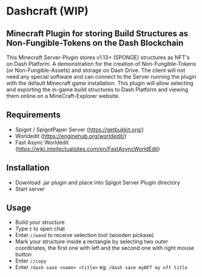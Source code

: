 # Dashcraft (WIP)

## Minecraft Plugin for storing Build Structures as Non-Fungible-Tokens on the Dash Blockchain

This Minecraft Server-Plugin stores v1.13+ (SPONGE) structures as NFT's on Dash Platform. A demonstration for the creation of Non-Fungible-Tokens (or Non-Fungible-Assets) and storage on Dash Drive. The client will not need any special software and can connect to the Server running the plugin with the default Minecraft game installation.
This plugin will allow selecting and exporting the in-game build structures to Dash Platform and viewing them online on a MineCraft-Explorer website.

## Requirements
- Spigot / SpigotPaper Server (https://getbukkit.org/)
- Worldedit (https://enginehub.org/worldedit/)
- Fast Async Worldedit (https://wiki.intellectualsites.com/en/FastAsyncWorldEdit)

## Installation
- Download .jar plugin and place into Spigot Server Plugin directory
- Start server

## Usage
- Build your structure
- Type `t` to open chat
- Enter `//wand` to receive selection tool (wooden pickaxe)
- Mark your structure inside a rectangle by selecting two outer coordinates, the first one with left and the second one with right mouse button
- Enter `//copy` 
- Enter `/dash save <name> <title>` eg. `/dash save myNFT my nft title`
